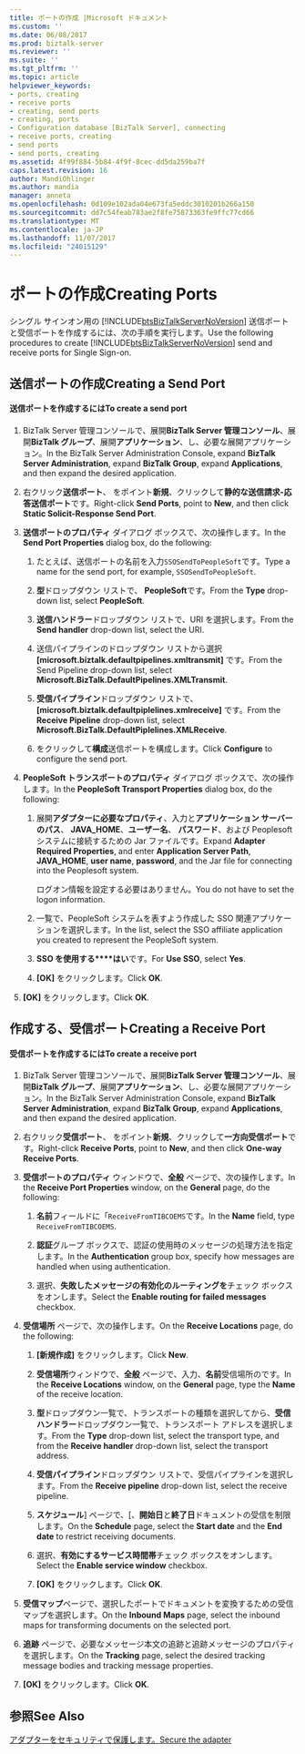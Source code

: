 ```yaml
---
title: ポートの作成 |Microsoft ドキュメント
ms.custom: ''
ms.date: 06/08/2017
ms.prod: biztalk-server
ms.reviewer: ''
ms.suite: ''
ms.tgt_pltfrm: ''
ms.topic: article
helpviewer_keywords:
- ports, creating
- receive ports
- creating, send ports
- creating, ports
- Configuration database [BizTalk Server], connecting
- receive ports, creating
- send ports
- send ports, creating
ms.assetid: 4f99f884-5b84-4f9f-8cec-dd5da259ba7f
caps.latest.revision: 16
author: MandiOhlinger
ms.author: mandia
manager: anneta
ms.openlocfilehash: 0d109e102ada04e673fa5eddc3010201b266a150
ms.sourcegitcommit: dd7c54feab783ae2f8fe75873363fe9ffc77cd66
ms.translationtype: MT
ms.contentlocale: ja-JP
ms.lasthandoff: 11/07/2017
ms.locfileid: "24015129"
---
```

# <a name="creating-ports"></a><span data-ttu-id="51f1c-102">ポートの作成</span><span class="sxs-lookup"><span data-stu-id="51f1c-102">Creating Ports</span></span>
<span data-ttu-id="51f1c-103">シングル サインオン用の [!INCLUDE[btsBizTalkServerNoVersion](../includes/btsbiztalkservernoversion-md.md)] 送信ポートと受信ポートを作成するには、次の手順を実行します。</span><span class="sxs-lookup"><span data-stu-id="51f1c-103">Use the following procedures to create [!INCLUDE[btsBizTalkServerNoVersion](../includes/btsbiztalkservernoversion-md.md)] send and receive ports for Single Sign-on.</span></span>  
  
## <a name="creating-a-send-port"></a><span data-ttu-id="51f1c-104">送信ポートの作成</span><span class="sxs-lookup"><span data-stu-id="51f1c-104">Creating a Send Port</span></span>  
  
#### <a name="to-create-a-send-port"></a><span data-ttu-id="51f1c-105">送信ポートを作成するには</span><span class="sxs-lookup"><span data-stu-id="51f1c-105">To create a send port</span></span>  
  
1.  <span data-ttu-id="51f1c-106">BizTalk Server 管理コンソールで、展開**BizTalk Server 管理コンソール**、展開**BizTalk グループ**、展開**アプリケーション**、し、必要な展開アプリケーション。</span><span class="sxs-lookup"><span data-stu-id="51f1c-106">In the BizTalk Server Administration Console, expand **BizTalk Server Administration**, expand **BizTalk Group**, expand **Applications**, and then expand the desired application.</span></span>  
  
2.  <span data-ttu-id="51f1c-107">右クリック**送信ポート**、 をポイント**新規**、クリックして**静的な送信請求-応答送信ポート**です。</span><span class="sxs-lookup"><span data-stu-id="51f1c-107">Right-click **Send Ports**, point to **New**, and then click **Static Solicit-Response Send Port**.</span></span>  
  
3.  <span data-ttu-id="51f1c-108">**送信ポートのプロパティ** ダイアログ ボックスで、次の操作します。</span><span class="sxs-lookup"><span data-stu-id="51f1c-108">In the **Send Port Properties** dialog box, do the following:</span></span>  
  
    1.  <span data-ttu-id="51f1c-109">たとえば、送信ポートの名前を入力`SSOSendToPeopleSoft`です。</span><span class="sxs-lookup"><span data-stu-id="51f1c-109">Type a name for the send port, for example, `SSOSendToPeopleSoft`.</span></span>  
  
    2.  <span data-ttu-id="51f1c-110">**型**ドロップダウン リストで、 **PeopleSoft**です。</span><span class="sxs-lookup"><span data-stu-id="51f1c-110">From the **Type** drop-down list, select **PeopleSoft**.</span></span>  
  
    3.  <span data-ttu-id="51f1c-111">**送信ハンドラー**ドロップダウン リストで、URI を選択します。</span><span class="sxs-lookup"><span data-stu-id="51f1c-111">From the **Send handler** drop-down list, select the URI.</span></span>  
  
    4.  <span data-ttu-id="51f1c-112">送信パイプラインのドロップダウン リストから選択 **[microsoft.biztalk.defaultpipelines.xmltransmit]** です。</span><span class="sxs-lookup"><span data-stu-id="51f1c-112">From the Send Pipeline drop-down list, select **Microsoft.BizTalk.DefaultPipelines.XMLTransmit**.</span></span>  
  
    5.  <span data-ttu-id="51f1c-113">**受信パイプライン**ドロップダウン リストで、 **[microsoft.biztalk.defaultpiplelines.xmlreceive]** です。</span><span class="sxs-lookup"><span data-stu-id="51f1c-113">From the **Receive Pipeline** drop-down list, select **Microsoft.BizTalk.DefaultPiplelines.XMLReceive**.</span></span>  
  
    6.  <span data-ttu-id="51f1c-114">をクリックして**構成**送信ポートを構成します。</span><span class="sxs-lookup"><span data-stu-id="51f1c-114">Click **Configure** to configure the send port.</span></span>  
  
4.  <span data-ttu-id="51f1c-115">**PeopleSoft トランスポートのプロパティ** ダイアログ ボックスで、次の操作します。</span><span class="sxs-lookup"><span data-stu-id="51f1c-115">In the **PeopleSoft Transport Properties** dialog box, do the following:</span></span>  
  
    1.  <span data-ttu-id="51f1c-116">展開**アダプターに必要なプロパティ**、入力と**アプリケーション サーバーのパス**、 **JAVA_HOME**、**ユーザー名**、 **パスワード**、および Peoplesoft システムに接続するための Jar ファイルです。</span><span class="sxs-lookup"><span data-stu-id="51f1c-116">Expand **Adapter Required Properties**, and enter **Application Server Path**, **JAVA_HOME**, **user name**, **password**, and the Jar file for connecting into the Peoplesoft system.</span></span>  
  
         <span data-ttu-id="51f1c-117">ログオン情報を設定する必要はありません。</span><span class="sxs-lookup"><span data-stu-id="51f1c-117">You do not have to set the logon information.</span></span>  
  
    2.  <span data-ttu-id="51f1c-118">一覧で、PeopleSoft システムを表すよう作成した SSO 関連アプリケーションを選択します。</span><span class="sxs-lookup"><span data-stu-id="51f1c-118">In the list, select the SSO affiliate application you created to represent the PeopleSoft system.</span></span>  
  
    3.  <span data-ttu-id="51f1c-119">**SSO を使用する****はい**です。</span><span class="sxs-lookup"><span data-stu-id="51f1c-119">For **Use SSO**, select **Yes**.</span></span>  
  
    4.  <span data-ttu-id="51f1c-120">**[OK]** をクリックします。</span><span class="sxs-lookup"><span data-stu-id="51f1c-120">Click **OK**.</span></span>  
  
5.  <span data-ttu-id="51f1c-121">**[OK]** をクリックします。</span><span class="sxs-lookup"><span data-stu-id="51f1c-121">Click **OK**.</span></span>  
  
## <a name="creating-a-receive-port"></a><span data-ttu-id="51f1c-122">作成する、受信ポート</span><span class="sxs-lookup"><span data-stu-id="51f1c-122">Creating a Receive Port</span></span>  
  
#### <a name="to-create-a-receive-port"></a><span data-ttu-id="51f1c-123">受信ポートを作成するには</span><span class="sxs-lookup"><span data-stu-id="51f1c-123">To create a receive port</span></span>  
  
1.  <span data-ttu-id="51f1c-124">BizTalk Server 管理コンソールで、展開**BizTalk Server 管理コンソール**、展開**BizTalk グループ**、展開**アプリケーション**、し、必要な展開アプリケーション。</span><span class="sxs-lookup"><span data-stu-id="51f1c-124">In the BizTalk Server Administration Console, expand **BizTalk Server Administration**, expand **BizTalk Group**, expand **Applications**, and then expand the desired application.</span></span>  
  
2.  <span data-ttu-id="51f1c-125">右クリック**受信ポート**、 をポイント**新規**、クリックして**一方向受信ポート**です。</span><span class="sxs-lookup"><span data-stu-id="51f1c-125">Right-click **Receive Ports**, point to **New**, and then click **One-way Receive Ports**.</span></span>  
  
3.  <span data-ttu-id="51f1c-126">**受信ポートのプロパティ** ウィンドウで、**全般** ページで、次の操作します。</span><span class="sxs-lookup"><span data-stu-id="51f1c-126">In the **Receive Port Properties** window, on the **General** page, do the following:</span></span>  
  
    1.  <span data-ttu-id="51f1c-127">**名前**フィールドに「`ReceiveFromTIBCOEMS`です。</span><span class="sxs-lookup"><span data-stu-id="51f1c-127">In the **Name** field, type `ReceiveFromTIBCOEMS`.</span></span>  
  
    2.  <span data-ttu-id="51f1c-128">**認証**グループ ボックスで、認証の使用時のメッセージの処理方法を指定します。</span><span class="sxs-lookup"><span data-stu-id="51f1c-128">In the **Authentication** group box, specify how messages are handled when using authentication.</span></span>  
  
    3.  <span data-ttu-id="51f1c-129">選択、**失敗したメッセージの有効化のルーティングを**チェック ボックスをオンします。</span><span class="sxs-lookup"><span data-stu-id="51f1c-129">Select the **Enable routing for failed messages** checkbox.</span></span>  
  
4.  <span data-ttu-id="51f1c-130">**受信場所** ページで、次の操作します。</span><span class="sxs-lookup"><span data-stu-id="51f1c-130">On the **Receive Locations** page, do the following:</span></span>  
  
    1.  <span data-ttu-id="51f1c-131">**[新規作成]** をクリックします。</span><span class="sxs-lookup"><span data-stu-id="51f1c-131">Click **New**.</span></span>  
  
    2.  <span data-ttu-id="51f1c-132">**受信場所**ウィンドウで、**全般** ページで、入力、**名前**受信場所のです。</span><span class="sxs-lookup"><span data-stu-id="51f1c-132">In the **Receive Locations** window, on the **General** page, type the **Name** of the receive location.</span></span>  
  
    3.  <span data-ttu-id="51f1c-133">**型**ドロップダウン一覧で、トランスポートの種類を選択してから、**受信ハンドラー**ドロップダウン一覧で、トランスポート アドレスを選択します。</span><span class="sxs-lookup"><span data-stu-id="51f1c-133">From the **Type** drop-down list, select the transport type, and from the **Receive handler** drop-down list, select the transport address.</span></span>  
  
    4.  <span data-ttu-id="51f1c-134">**受信パイプライン**ドロップダウン リストで、受信パイプラインを選択します。</span><span class="sxs-lookup"><span data-stu-id="51f1c-134">From the **Receive pipeline** drop-down list, select the receive pipeline.</span></span>  
  
    5.  <span data-ttu-id="51f1c-135">**スケジュール**] ページで、[、**開始日**と**終了日**ドキュメントの受信を制限します。</span><span class="sxs-lookup"><span data-stu-id="51f1c-135">On the **Schedule** page, select the **Start date** and the **End date** to restrict receiving documents.</span></span>  
  
    6.  <span data-ttu-id="51f1c-136">選択、**有効にするサービス時間帯**チェック ボックスをオンします。</span><span class="sxs-lookup"><span data-stu-id="51f1c-136">Select the **Enable service window** checkbox.</span></span>  
  
    7.  <span data-ttu-id="51f1c-137">**[OK]** をクリックします。</span><span class="sxs-lookup"><span data-stu-id="51f1c-137">Click **OK**.</span></span>  
  
5.  <span data-ttu-id="51f1c-138">**受信マップ**ページで、選択したポートでドキュメントを変換するための受信マップを選択します。</span><span class="sxs-lookup"><span data-stu-id="51f1c-138">On the **Inbound Maps** page, select the inbound maps for transforming documents on the selected port.</span></span>  
  
6.  <span data-ttu-id="51f1c-139">**追跡** ページで、必要なメッセージ本文の追跡と追跡メッセージのプロパティを選択します。</span><span class="sxs-lookup"><span data-stu-id="51f1c-139">On the **Tracking** page, select the desired tracking message bodies and tracking message properties.</span></span>  
  
7.  <span data-ttu-id="51f1c-140">**[OK]** をクリックします。</span><span class="sxs-lookup"><span data-stu-id="51f1c-140">Click **OK**.</span></span>  
  
## <a name="see-also"></a><span data-ttu-id="51f1c-141">参照</span><span class="sxs-lookup"><span data-stu-id="51f1c-141">See Also</span></span>  
 [<span data-ttu-id="51f1c-142">アダプターをセキュリティで保護します。</span><span class="sxs-lookup"><span data-stu-id="51f1c-142">Secure the adapter</span></span>](../core/security-in-biztalk-adapter-for-peoplesoft-enterprise.md)